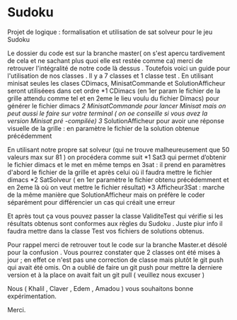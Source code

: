 # Sudoku
Projet de logique : formalisation et utilisation de sat solveur pour le jeu Sudoku

Le dossier du code  est sur la branche master( on s'est apercu tardivement de cela et ne sachant plus quoi elle est restée comme ca) merci de retrouver l'intégralité de notre code là dessus .
Toutefois voici un guide pour l'utilisation de nos classes .
Il y a 7 classes et 1 classe test .
En utilisant minisat seules les clases CDimacs, MinisatCommande et SolutionAfficheur seront utiliséees dans cet ordre 
 *1 CDimacs (en 1er param le fichier de la grille attendu comme tel et en 2eme le lieu voulu du fichier Dimacs) pour générer le fichier dimacs
 *2 MinisatCommande pour lancer Minisat mais on peut aussi le faire sur votre terminal ( on oe conseille si vous avez la version Minisat pré -compilée)
 3* SolutionAfficheur pour avoir une réponse visuelle de la grille : en paramètre le fichier de la solution obtenue précédemment  

 En utilisant notre propre sat solveur (qui ne trouve malheureusement que 50 valeurs max sur 81 ) on procédera comme suit
  *1 Sat3 qui permet d’obtenir le fichier dimacs et le met en même temps en 3sat : il prend en paramètres d'abord le fichier de la grille et après celui où il faudra mettre le fichier dimacs
  *2 SatSolveur ( en 1er paramètre le fichier obtenu précédemment et en 2eme là où on veut mettre le fichier résultat) 
  *3 Afficheur3Sat : marche de la même manière que SolutionAfficheur mais on préfère le coder séparément pour différencier un cas qui créait une erreur  

  Et après tout ça vous pouvez passer la classe ValiditeTest qui vérifie si les résultats obtenus sont conformes aux règles du Sudoku . Juste piur info il faudra mettre dans la classe Test vos fichiers de solutions obtenus.



  Pour rappel merci de retrouver tout le code sur la branche Master.et désolé pour la confusion .
  Vous pourrez constater que 2 classes ont été mises à jour ; en effet ce n'est pas une correction de classe mais plutôt le git push qui avait été omis.
  On a oublié de faire un git push pour mettre la derniere version et à la place on avait fait un git pull ( veuillez nous excuser )

  Nous ( Khalil , Claver , Edem , Amadou ) vous souhaitons bonne expérimentation.

  Merci.
